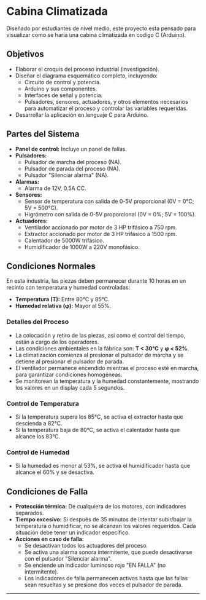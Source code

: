 # Cabina Climatizada
Diseñado por estudiantes de nivel medio, este proyecto esta pensado para visualizar como se haria una cabina climatizada en codigo C (Arduino).

## Objetivos

- Elaborar el croquis del proceso industrial (investigación).
- Diseñar el diagrama esquemático completo, incluyendo:
  - Circuito de control y potencia.
  - Arduino y sus componentes.
  - Interfaces de señal y potencia.
  - Pulsadores, sensores, actuadores, y otros elementos necesarios para automatizar el proceso y controlar las variables requeridas.
- Desarrollar la aplicación en lenguaje C para Arduino.

## Partes del Sistema

- **Panel de control:** Incluye un panel de fallas.
- **Pulsadores:**
  - Pulsador de marcha del proceso (NA).
  - Pulsador de parada del proceso (NA).
  - Pulsador "Silenciar alarma" (NA).
- **Alarmas:**
  - Alarma de 12V, 0.5A CC.
- **Sensores:**
  - Sensor de temperatura con salida de 0-5V proporcional (0V = 0°C; 5V = 500°C).
  - Higrómetro con salida de 0-5V proporcional (0V = 0%; 5V = 100%).
- **Actuadores:**
  - Ventilador accionado por motor de 3 HP trifásico a 750 rpm.
  - Extractor accionado por motor de 3 HP trifásico a 1500 rpm.
  - Calentador de 5000W trifásico.
  - Humidificador de 1000W a 220V monofásico.

## Condiciones Normales

En esta industria, las piezas deben permanecer durante 10 horas en un recinto con temperatura y humedad controladas:

- **Temperatura (T):** Entre 80°C y 85°C.
- **Humedad relativa (φ):** Mayor al 55%.

### Detalles del Proceso

- La colocación y retiro de las piezas, así como el control del tiempo, están a cargo de los operadores.
- Las condiciones ambientales en la fábrica son: **T < 30°C** y **φ < 52%**.
- La climatización comienza al presionar el pulsador de marcha y se detiene al presionar el pulsador de parada.
- El ventilador permanece encendido mientras el proceso esté en marcha, para garantizar condiciones homogéneas.
- Se monitorean la temperatura y la humedad constantemente, mostrando los valores en un display cada 5 segundos.

### Control de Temperatura

- Si la temperatura supera los 85°C, se activa el extractor hasta que descienda a 82°C.
- Si la temperatura baja de 80°C, se activa el calentador hasta que alcance los 83°C.

### Control de Humedad

- Si la humedad es menor al 53%, se activa el humidificador hasta que alcance el 60% y se desactiva.

## Condiciones de Falla

- **Protección térmica:** De cualquiera de los motores, con indicadores separados.
- **Tiempo excesivo:** Si después de 35 minutos de intentar subir/bajar la temperatura o humidificar, no se alcanzan los valores requeridos. Cada situación debe tener un indicador específico.
- **Acciones en caso de falla:**
  - Se desactivan todos los actuadores del proceso.
  - Se activa una alarma sonora intermitente, que puede desactivarse con el pulsador "Silenciar alarma".
  - Se enciende un indicador luminoso rojo "EN FALLA" (no intermitente).
  - Los indicadores de falla permanecen activos hasta que las fallas sean resueltas y se presione dos veces el pulsador de parada.

---
